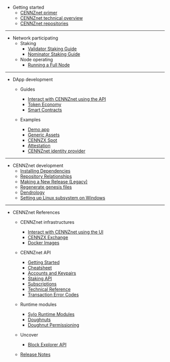 - Getting started
    - [CENNZnet primer](Getting-started/CENNZnet-primer)
    - [CENNZnet technical overview](Getting-started/CENNZnet-technical-overview)
    - [CENNZnet repositories](Getting-started/CENNZnet-repos)
---
- Network participating
    - Staking
        - [Validator Staking Guide](Network-participating/Staking/Validator-Guide)
        - [Nominator Staking Guide](Network-participating/Staking/Nominator-Staking-Guide)
    - Node operating
        - [Running a Full Node](Network-participating/Node-operating/Running-a-Full-Node)
---
- DApp development
    - Guides
        - [Interact with CENNZnet using the API](Guides/Dapp-development/Interact-with-CENNZnet--using-the-API)
        - [Token Economy](Guides/Dapp-development/Token-Economy)
        - [Smart Contracts](Guides/Dapp-development/Using-Smart-Contracts-on-CENNZnet)

    - Examples
        - [Demo app](Examples/Example-demo-app)
        - [Generic Assets](Examples/API-examples-Generic-Assets)
        - [CENNZX Spot](Examples/API-examples-CENNZX-Spot)
        - [Attestation](Examples/API-examples-Attestation)
        - [CENNZnet identity provider](https://github.com/cennznet/cennznet-identity-provider)
---
- CENNZnet development
    - [Installing Dependencies](Guides/CENNZnet-development/Installing-Dependencies)
    - [Repository Relationships](Guides/CENNZnet-development/Repository-Relationships)
    - [Making a New Release (Legacy)](Guides/CENNZnet-development/Making-a-New-Release)
    - [Regenerate genesis files](Guides/CENNZnet-development/Regenerating-genesis-files-on-Release)
    - [Dendrology](Guides/CENNZnet-development/Dendrology)
    - [Setting up Linux subsystem on Windows](Guides/CENNZnet-development/Set-up-Linux-Sub-system-for-Windows)

---
- CENNZnet References
    - CENNZnet infrastructures
        - [Interact with CENNZnet using the UI](Guides/CENNZnet-infrastructures/Exploring-the-CENNZnet-UI)
        - [CENNZX Exchange](Guides/CENNZnet-infrastructures/CENNZX-Exchange)
        - [Docker Images](https://hub.docker.com/r/cennznet/cennznet/tags)

    - CENNZnet API
        - [Getting Started](References/CENNZnet-API/Getting-Started)
        - [Cheatsheet](References/CENNZnet-API/Cheatsheet)
        - [Accounts and Keypairs](References/CENNZnet-API/Accounts-and-Keypairs)
        - [Staking API](References/CENNZnet-API/Staking)
        - [Subscriptions](References/CENNZnet-API/Subscriptions)
        - [Technical Reference](References/CENNZnet-API/Technical-Reference)
        - [Transaction Error Codes](References/CENNZnet-API/Transaction-Error-Codes)
    - Runtime modules
        - [Sylo Runtime Modules](References/Runtime-modules/Sylo-Runtime-Modules)
        - [Doughnuts](References/Runtime-modules/Doughnut)
        - [Doughnut Permissioning](References/Runtime-modules/Doughnut-Permissioning)
    - Uncover
        - [Block Explorer API](References/Uncover/UncoverAPI)
    - [Release Notes](References/Release-Notes)
